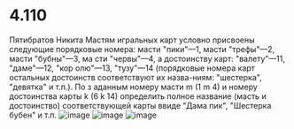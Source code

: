 # 4.110
Пятибратов Никита
Мастям игральных карт условно присвоены следующие порядковые номера: масти "пики"—1, масти "трефы"—2, масти "бубны"—3, ма сти "червы"—4, а достоинству карт: "валету"—11, "даме"—12, "кор  олю"—13, "тузу"—14 (порядковые номера карт остальных достоинств соответствуют их назва-ниям: "шестерка", "девятка" и т.п.). По з   аданным номеру масти m (1 m  4) и  номеру  достоинства  карты k  (6 k 14)  определить  полное  название (масть и достоинство) соответствующей карты ввиде "Дама пик", "Шестерка бубен" и т.п.
![image](https://user-images.githubusercontent.com/113889243/197588735-ed300c78-7ab0-49f5-b6de-94d2194f090a.png)
![image](https://user-images.githubusercontent.com/113889243/197588875-9931f2d1-b2c0-4e27-b4b5-9fc2076ccf6d.png)
![image](https://user-images.githubusercontent.com/113889243/197588912-99c68c60-fbbd-45dd-84bd-36b6ad0cf5d0.png)

